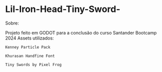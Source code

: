 # Lil-Iron-Head-Tiny-Sword-

Sobre:

Projeto feito em GODOT para a conclusão do curso Santander Bootcamp 2024
Assets utilizados:

    Kenney Particle Pack

    Khurasan Handfine Font

    Tiny Swords by Pixel Frog
